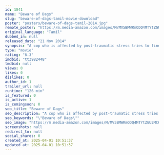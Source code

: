 ```yaml
---
id: 1841
name: "Beware of Dags"
slug: "beware-of-dags-tamil-movie-download"
poster: "posters/beware-of-dags-tamil-2014.jpg"
remote_poster: "https://m.media-amazon.com/images/M/MV5BMWRmODQ4MTYtZGU2MC00NDg0LWE5MmMtZjI3OTkyOTdjY2Q3XkEyXkFqcGdeQXVyMTEzNzg0Mjkx._V1_SX300.jpg"
original_language: "Tamil"
dubbed_in: null
released_date: "21 Nov 2014"
synopsis: "A cop who is affected by post-traumatic stress tries to find his kidnapped wife with the help of a military trained dog."
type: "movie"
rating: "6.3"
imdbid: "tt3982448"
tmdbid: null
views: 0
likes: 0
dislikes: 0
author_id: 1
trailer_url: null
runtime: "126 min"
is_featured: 0
is_active: 1
is_comingsoon: 0
seo_title: "Beware of Dags"
seo_description: "A cop who is affected by post-traumatic stress tries to find his kidnapped wife with the help of a military trained dog."
seo_keywords: "\"Beware of Dags\""
seo_image: "https://m.media-amazon.com/images/M/MV5BMWRmODQ4MTYtZGU2MC00NDg0LWE5MmMtZjI3OTkyOTdjY2Q3XkEyXkFqcGdeQXVyMTEzNzg0Mjkx._V1_SX300.jpg"
screenshots: null
redirect_to: null
social_shares: 0
created_at: 2025-04-01 10:51:37
updated_at: 2025-04-01 10:51:37
---
```


